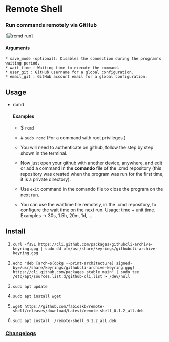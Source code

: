 # Remote Shell
### Run commands remotely via GitHub
[![rcmd run]({https://github.com/fabioskb/remote-shell/blob/master/screenshot/rcmd.png})]

#### Arguments
    * save_mode (optional): Disables the connection during the program's waiting period.
    * wait_time : Waiting time to execute the command.
    * user_git : GitHub username for a global configuration.
    * email_git : GitHub account email for a global configuration.

## Usage
* rcmd
    #### Examples
    * $ `rcmd`
    * \# `sudo rcmd` 
    (For a command with root privileges.)
    * You will need to authenticate on github, follow the step by step shown in the terminal.

    * Now just open your github with another device, anywhere, and edit or add a command in the **comando** file of the .cmd repository (this repository was created when the program was run for the first time, it is a private directory).

    * Use `exit` command in the comando file to close the program on the next run.

    * You can use the waittime file remotely, in the .cmd repository, to configure the wait time
      on the next run.
      Usage: time + unit time. Examples -> 30s, 1.5h, 20m, 1d, ...

## Install
1. `curl -fsSL https://cli.github.com/packages/githubcli-archive-keyring.gpg | sudo dd of=/usr/share/keyrings/githubcli-archive-keyring.gpg`

1. `echo "deb [arch=$(dpkg --print-architecture) signed-by=/usr/share/keyrings/githubcli-archive-keyring.gpg] https://cli.github.com/packages stable main" | sudo tee /etc/apt/sources.list.d/github-cli.list > /dev/null`

2. `sudo apt update`

1. `sudo apt install wget`

2. `wget https://github.com/fabioskb/remote-shell/releases/download/Latest/remote-shell_0.1.2_all.deb`

3. `sudo apt install ./remote-shell_0.1.2_all.deb`

### <a href="https://github.com/fabioskb/changes/blob/main/rcmd.md">Changelogs</a>
